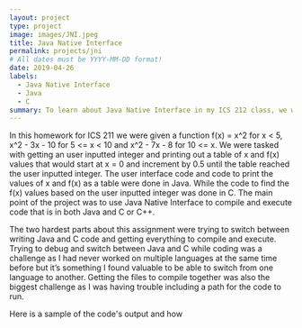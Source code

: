 ```yaml
---
layout: project
type: project
image: images/JNI.jpeg
title: Java Native Interface
permalink: projects/jni
# All dates must be YYYY-MM-DD format!
date: 2019-04-26
labels:
  - Java Native Interface
  - Java
  - C
summary: To learn about Java Native Interface in my ICS 212 class, we were tasked with splitting a program into Java and C or C++ code and then compiling and running the code with Java Native Interface. 
---
```


In this homework for ICS 211 we were given a function f(x) = x^2 for x < 5, x^2 - 3x - 10 for 5 <= x < 10 and x^2 - 7x - 8 for 10 <= x. We were tasked with getting an user inputted integer and printing out a table of x and f(x) values that would start at x = 0 and increment by 0.5 until the table reached the user inputted integer. The user interface code and code to print the values of x and f(x) as a table were done in Java. While the code to find the f(x) values based on the user inputted integer was done in C. The main point of the project was to use Java Native Interface to compile and execute code that is in both Java and C or C++.

The two hardest parts about this assignment were trying to switch between writing Java and C code and getting everything to compile and execute. Trying to debug and switch between Java and C while coding was a challenge as I had never worked on multiple languages at the same time before but it’s something I found valuable to be able to switch from one language to another. Getting the files to compile together was also the biggest challenge as I was having trouble including a path for the code to run.

Here is a sample of the code's output and how

